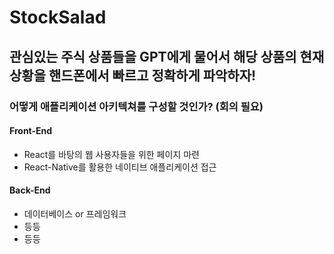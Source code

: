 # StockSalad

## 관심있는 주식 상품들을 GPT에게 물어서 해당 상품의 현재 상황을 핸드폰에서 빠르고 정확하게 파악하자!

### 어떻게 애플리케이션 아키텍쳐를 구성할 것인가? (회의 필요)

#### Front-End

- React를 바탕의 웹 사용자들을 위한 페이지 마련
- React-Native를 활용한 네이티브 애플리케이션 접근

#### Back-End

- 데이터베이스 or 프레임워크
- 등등
- 등등
